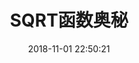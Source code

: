 ﻿---
title: SQRT函数奥秘
date: 2018-11-01 22:50:21
categories: "数据结构和算法"
tags:
    - 算法
description: 

---






